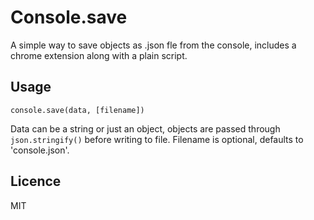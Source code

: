 # Console.save

A simple way to save objects as .json fle from the console, includes a chrome extension along with a plain script.

## Usage

`console.save(data, [filename])`

Data can be a string or just an object, objects are passed through `json.stringify()` before writing to file. Filename is optional, defaults to 'console.json'.

## Licence

MIT